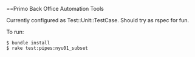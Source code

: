 ==Primo Back Office Automation Tools

Currently configured as Test::Unit::TestCase.  Should try as rspec for fun.

To run:

    $ bundle install
    $ rake test:pipes:nyu01_subset

